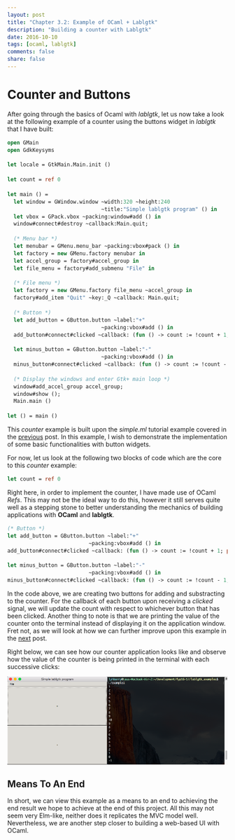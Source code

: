 ```yaml
---
layout: post
title: "Chapter 3.2: Example of OCaml + Lablgtk"
description: "Building a counter with Lablgtk"
date: 2016-10-10
tags: [ocaml, lablgtk]
comments: false
share: false
---
```


# Counter and Buttons
After going through the basics of Ocaml with <i>lablgtk</i>, let us now take a look at the following example of a counter using the buttons widget in <i>lablgtk</i> that I have built:

```ocaml
open GMain
open GdkKeysyms

let locale = GtkMain.Main.init ()

let count = ref 0

let main () =
  let window = GWindow.window ~width:320 ~height:240
                              ~title:"Simple lablgtk program" () in
  let vbox = GPack.vbox ~packing:window#add () in
  window#connect#destroy ~callback:Main.quit;

  (* Menu bar *)
  let menubar = GMenu.menu_bar ~packing:vbox#pack () in
  let factory = new GMenu.factory menubar in
  let accel_group = factory#accel_group in
  let file_menu = factory#add_submenu "File" in

  (* File menu *)
  let factory = new GMenu.factory file_menu ~accel_group in
  factory#add_item "Quit" ~key:_Q ~callback: Main.quit;

  (* Button *)
  let add_button = GButton.button ~label:"+"
                              ~packing:vbox#add () in
  add_button#connect#clicked ~callback: (fun () -> count := !count + 1; prerr_endline (string_of_int(!count)));

  let minus_button = GButton.button ~label:"-"
                              ~packing:vbox#add () in 
  minus_button#connect#clicked ~callback: (fun () -> count := !count - 1; prerr_endline (string_of_int(!count)));

  (* Display the windows and enter Gtk+ main loop *)
  window#add_accel_group accel_group;
  window#show ();
  Main.main ()

let () = main ()
```

This <i>counter</i> example is built upon the <i>simple.ml</i> tutorial example covered in the [previous](https://lyhbarry.github.io/2016-10-04/fyp-chap3.1/) post. In this example, I wish to demonstrate the implementation of some basic functionalities with button widgets. 

For now, let us look at the following two blocks of code which are the core to this <i>counter</i> example:

```ocaml
let count = ref 0
```

Right here, in order to implement the counter, I have made use of OCaml <i>Refs</i>. This may not be the ideal way to do this, however it still serves quite well as a stepping stone to better understanding the mechanics of building applications with <b>OCaml</b> and <b>lablgtk</b>.

```ocaml
(* Button *)
let add_button = GButton.button ~label:"+"
                          ~packing:vbox#add () in
add_button#connect#clicked ~callback: (fun () -> count := !count + 1; prerr_endline (string_of_int(!count)));

let minus_button = GButton.button ~label:"-"
                          ~packing:vbox#add () in 
minus_button#connect#clicked ~callback: (fun () -> count := !count - 1; prerr_endline (string_of_int(!count)));
```

In the code above, we are creating two buttons for adding and substracting to the counter. For the callback of each button upon receiving a <i>clicked</i> signal, we will update the count with respect to whichever button that has been clicked. Another thing to note is that we are printing the value of the counter onto the terminal instead of displaying it on the application window. Fret not, as we will look at how we can further improve upon this example in the [next](#) post. 

Right below, we can see how our counter application looks like and observe how the value of the counter is being printed in the terminal with each successive clicks:

![Application UI](/images/application.png "Application UI")

## Means To An End 
In short, we can view this example as a means to an end to achieving the end result we hope to achieve at the end of this project. All this may not seem very Elm-like, neither does it replicates the MVC model well. Nevertheless, we are another step closer to building a web-based UI with OCaml.



